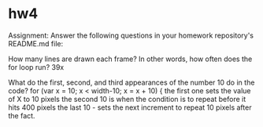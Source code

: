 # hw4

Assignment: Answer the following questions in your homework repository's README.md file:

How many lines are drawn each frame? In other words, how often does the for loop run?
39x


What do the first, second, and third appearances of the number 10 do in the code?
  for (var x = 10; x < width-10; x = x + 10) {
  the first one sets the value of X to 10 pixels
  the second 10 is when the condition is to repeat before it hits 400 pixels
  the last 10 - sets the next increment to repeat 10 pixels after the fact.
  
